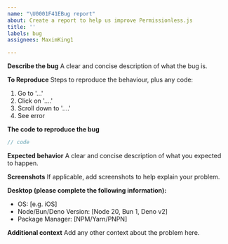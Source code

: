 ```yaml
---
name: "\U0001F41EBug report"
about: Create a report to help us improve Permissionless.js
title: ''
labels: bug
assignees: MaximKing1

---
```


**Describe the bug**
A clear and concise description of what the bug is.

**To Reproduce**
Steps to reproduce the behaviour, plus any code:
1. Go to '...'
2. Click on '....'
3. Scroll down to '....'
4. See error

**The code to reproduce the bug**
```ts
// code
```

**Expected behavior**
A clear and concise description of what you expected to happen.

**Screenshots**
If applicable, add screenshots to help explain your problem.

**Desktop (please complete the following information):**
 - OS: [e.g. iOS]
 - Node/Bun/Deno Version: [Node 20, Bun 1, Deno v2]
- Package Manager: [NPM/Yarn/PNPN]

**Additional context**
Add any other context about the problem here.
